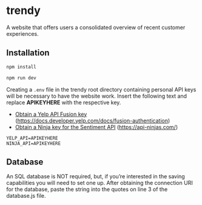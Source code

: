 # trendy
A website that offers users a consolidated overview of recent customer experiences.

## Installation
```sh
npm install
```
```sh
npm run dev
```

Creating a `.env` file in the trendy root directory containing personal API keys will be necessary to have the website work.
Insert the following text and replace **APIKEYHERE** with the respective key.

* [Obtain a Yelp API Fusion key](https://docs.developer.yelp.com/docs/fusion-authentication) (https://docs.developer.yelp.com/docs/fusion-authentication)
* [Obtain a Ninja key for the Sentiment API](https://api-ninjas.com/) (https://api-ninjas.com/)
```
YELP_API=APIKEYHERE
NINJA_API=APIKEYHERE
```

## Database
An SQL database is NOT required, but, if you’re interested in the saving capabilities you will need to set one up. After obtaining the connection URI for the database, paste the string into the quotes on line 3 of the database.js file.


